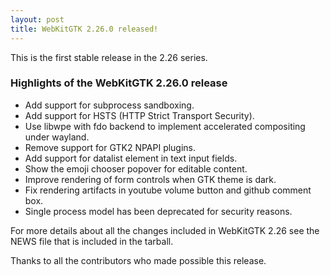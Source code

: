 ```yaml
---
layout: post
title: WebKitGTK 2.26.0 released!
---
```


This is the first stable release in the 2.26 series.

### Highlights of the WebKitGTK 2.26.0 release

 - Add support for subprocess sandboxing.
 - Add support for HSTS (HTTP Strict Transport Security).
 - Use libwpe with fdo backend to implement accelerated compositing under wayland.
 - Remove support for GTK2 NPAPI plugins.
 - Add support for datalist element in text input fields.
 - Show the emoji chooser popover for editable content.
 - Improve rendering of form controls when GTK theme is dark.
 - Fix rendering artifacts in youtube volume button and github comment box.
 - Single process model has been deprecated for security reasons.

For more details about all the changes included in WebKitGTK 2.26 see
the NEWS file that is included in the tarball.

Thanks to all the contributors who made possible this release.